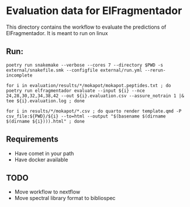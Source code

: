
# Evaluation data for ElFragmentador

This directory contains the workflow to evaluate the predictions of ElFragmentador.
It is meant to run on linux

## Run:

```shell
poetry run snakemake --verbose --cores 7 --directory $PWD -s external/snakefile.smk --configfile external/run.yml --rerun-incomplete

for i in evaluation/results/*/mokapot/mokapot.peptides.txt ; do  poetry run elfragmentador evaluate --input ${i} --nce 24,28,30,32,34,38,42 --out ${i}.evaluation.csv --assure_notrain 1 |& tee ${i}.evaluation.log ; done

for i in results/*/mokapot/*.csv ; do quarto render template.qmd -P csv_file:${PWD}/${i} --to=html --output "$(basename $(dirname $(dirname ${i}))).html" ; done
```


## Requirements

- Have comet in your path
- Have docker available

## TODO

- Move workflow to nextflow
- Move spectral library format to bibliospec
